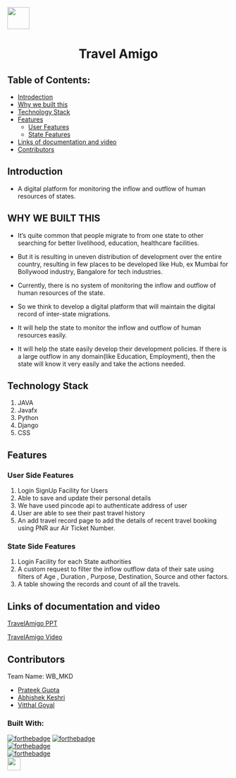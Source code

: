
<a href="https://hack36.com"> <img src="http://bit.ly/BuiltAtHack36" height=50px> </a>
<p align="center">
</p>


<h1 align="center">Travel Amigo</h1>

## Table of Contents:
- [Introdection](#introduction)
- [Why we built this](#why-we-built-this)
- [Technology Stack](#technology-stack)
- [Features](#features)
	* [User Features](#user-side-features)
	* [State Features](#state-side-features)
- [Links of documentation and video](#links-of-documentation-and-video)
- [Contributors](#contributors)
 
## Introduction
 * A digital platform for monitoring the inflow and outflow of human resources of states.
 
  
## WHY WE BUILT THIS

* 	It’s quite common that people migrate to from one state to other searching for better livelihood, education, healthcare facilities.
	
* 	But it is resulting in uneven distribution of development over the entire country, resulting in few places to be developed like  Hub, ex Mumbai for Bollywood industry, Bangalore for tech industries.

* 	Currently, there is no system of monitoring the inflow and outflow of human resources of the state.

* 	So we think to develop a digital platform that will maintain the digital record of inter-state migrations.

* 	It will help the state to monitor the inflow and outflow of human resources easily.

* 	It will help the state easily develop their development policies. If there is a large outflow in any domain(like Education, Employment), then the state will know it very easily and take the actions needed. 


## Technology Stack
  1) JAVA
  2) Javafx
  3) Python
  4) Django
  5) CSS

## Features

### User Side Features
 1) Login SignUp Facility for Users
 2) Able to save and update their personal details
 3) We have used pincode api to authenticate address of user
 4) User are able to see their past travel history
 5)  An add travel record page to add the details of recent travel booking using PNR aur Air Ticket Number.

### State Side Features
 1) Login Facility for each State authorities
 2) A custom request to filter the inflow outflow data of their sate using filters of Age , Duration , Purpose, Destination, Source and other factors.
 3) A table showing the records and count of all the travels.



  
## Links of documentation and video
[TravelAmigo PPT](https://docs.google.com/presentation/d/1SrB7kCVv4JhLUOCFiBg-Fpy6guMQde4aG5oD6xsV_Ds/edit?usp=sharing)

[TravelAmigo Video](https://youtu.be/uCebfskd5Nk)

## Contributors

Team Name: WB_MKD

* [Prateek Gupta](https://github.com/Prat2404)
* [Abhishek Keshri](https://github.com/abhikeshri10)
* [Vitthal Goyal](https://github.com/vitthalgoyal)
### Built With:
[![forthebadge](https://forthebadge.com/images/badges/made-with-java.svg)](https://forthebadge.com)
[![forthebadge](https://forthebadge.com/images/badges/made-with-python.svg)](https://forthebadge.com)<br>
[![forthebadge](https://forthebadge.com/images/badges/uses-css.svg)](https://forthebadge.com)<br>
[![forthebadge](https://forthebadge.com/images/badges/built-with-love.svg)](https://forthebadge.com)<br>
<a href="https://hack36.com"> <img src="http://bit.ly/BuiltAtHack36" height=30px> </a>
